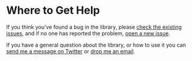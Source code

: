 # Where to Get Help

If you think you’ve found a bug in the library, please [check the existing issues](https://github.com/leakyabstractions/result/issues), and if no one has reported the problem, [open a new issue](https://github.com/leakyabstractions/result/issues/new).

If you have a general question about the library, or how to use it you can [send me a message on Twitter](https://twitter.com/gcalvo) or [drop me an email](mailto:leakyabstractions@guillermo.dev).
